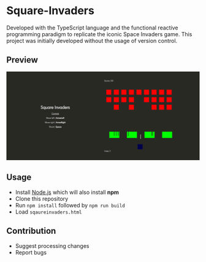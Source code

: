 # Square-Invaders ##
Developed with the TypeScript language and the functional reactive programming paradigm to replicate the iconic Space Invaders game. This project was initially developed without the usage of version control.

## Preview ##
![](/gamePreview.png)

## Usage ##
* Install [Node.js](https://nodejs.org/) which will also install **npm**
* Clone this repository
* Run `npm install` followed by `npm run build`
* Load `sqaureinvaders.html`

## Contribution ## 
* Suggest processing changes
* Report bugs